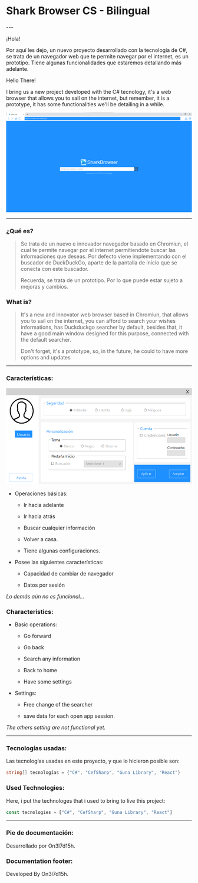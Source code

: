 # Shark Browser CS - Bilingual

---    

¡Hola!

Por aquí les dejo, un nuevo proyecto desarrollado con la tecnología de C#, se trata de un navegador web que te permite navegar por el internet, es un prototipo. Tiene algunas funcionalidades que estaremos detallando más adelante.



Hello There!

I bring us a new project developed with the C# tecnology, it's a web browser that allows you to sail on the internet, but remember, it is a prototype, it has some functionalities we'll be detailing in a while.



![](preview/preview.png)



---

### ¿Qué es?

> Se trata de un nuevo e innovador navegador basado en Chromiun, el cual te permite navegar por el internet permitiendote buscar las informaciones que deseas. Por defecto viene implementando con el buscador de DuckDuckGo, aparte de la pantalla de inicio que se conecta con este buscador.
> 
> 
> 
> Recuerda, se trata de un prototipo. Por lo que puede estar sujeto a mejoras y cambios.



### What is?

> It's a new and innovator web browser based in Chromiun, that allows you to sail on the internet, you can afford to search your wishes informations, has Duckduckgo searcher by default, besides that, it have a good main window designed for this purpose, connected with the default searcher.
> 
> 
> 
> Don't forget, it's a prototype, so, in the future, he could to have more options and updates

---

### Características:



![](preview/settings.png)



- Operaciones básicas:
  
  - Ir hacia adelante
  
  - Ir hacia atrás
  
  - Buscar cualquier información
  
  - Volver a casa.
  
  - Tiene algunas configuraciones.  
    
    

- Posee las siguientes características:
  
  - Capacidad de cambiar de navegador
  
  - Datos por sesión



*Lo demás aún no es funcional...*



### Characteristics:

- Basic operations:
  
  - Go forward
  
  - Go back
  
  - Search any information
  
  - Back to home
  
  - Have some settings

- Settings:
  
  - Free change of the searcher
  
  - save data for each open app session.



*The others setting are not functional yet.* 



---

### Tecnologías usadas:

Las tecnologías usadas en este proyecto, y que lo hicieron posible son:

```csharp
string[] tecnologías = {"C#", "CefSharp", "Guna Library", "React"}
```



### Used Technologies:

Here, i put the technologes that i used to bring to live this project:

```js
const tecnologies = ["C#", "CefSharp", "Guna Library", "React"]
```



---

### Pie de documentación:

Desarrollado por On3l7d15h. 



### Documentation footer:

Developed By On3l7d15h.
